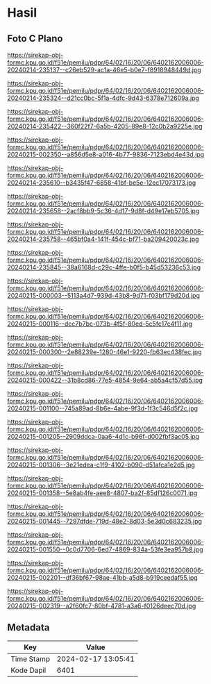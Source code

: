 # Hasil

## Foto C Plano

https://sirekap-obj-formc.kpu.go.id/f51e/pemilu/pdpr/64/02/16/20/06/6402162006006-20240214-235137--c26eb529-ac1a-46e5-b0e7-f8918948449d.jpg

https://sirekap-obj-formc.kpu.go.id/f51e/pemilu/pdpr/64/02/16/20/06/6402162006006-20240214-235324--d21cc0bc-5f1a-4dfc-9d43-6378e712609a.jpg

https://sirekap-obj-formc.kpu.go.id/f51e/pemilu/pdpr/64/02/16/20/06/6402162006006-20240214-235422--360f22f7-6a5b-4205-89e8-12c0b2a9225e.jpg

https://sirekap-obj-formc.kpu.go.id/f51e/pemilu/pdpr/64/02/16/20/06/6402162006006-20240215-002350--a856d5e8-a016-4b77-9836-7123ebd4e43d.jpg

https://sirekap-obj-formc.kpu.go.id/f51e/pemilu/pdpr/64/02/16/20/06/6402162006006-20240214-235610--b3435f47-6858-41bf-be5e-12ec17073173.jpg

https://sirekap-obj-formc.kpu.go.id/f51e/pemilu/pdpr/64/02/16/20/06/6402162006006-20240214-235658--2acf8bb9-5c36-4d17-9d8f-d49e17eb5705.jpg

https://sirekap-obj-formc.kpu.go.id/f51e/pemilu/pdpr/64/02/16/20/06/6402162006006-20240214-235758--465bf0a4-141f-454c-bf71-ba209420023c.jpg

https://sirekap-obj-formc.kpu.go.id/f51e/pemilu/pdpr/64/02/16/20/06/6402162006006-20240214-235845--38a6168d-c29c-4ffe-b0f5-b45d53236c53.jpg

https://sirekap-obj-formc.kpu.go.id/f51e/pemilu/pdpr/64/02/16/20/06/6402162006006-20240215-000003--5113a4d7-939d-43b8-9d71-f03bf179d20d.jpg

https://sirekap-obj-formc.kpu.go.id/f51e/pemilu/pdpr/64/02/16/20/06/6402162006006-20240215-000116--dcc7b7bc-073b-4f5f-80ed-5c5fc17c4f11.jpg

https://sirekap-obj-formc.kpu.go.id/f51e/pemilu/pdpr/64/02/16/20/06/6402162006006-20240215-000300--2e88239e-1280-46e1-9220-fb63ec438fec.jpg

https://sirekap-obj-formc.kpu.go.id/f51e/pemilu/pdpr/64/02/16/20/06/6402162006006-20240215-000422--31b8cd86-77e5-4854-9e64-ab5a4cf57d55.jpg

https://sirekap-obj-formc.kpu.go.id/f51e/pemilu/pdpr/64/02/16/20/06/6402162006006-20240215-001100--745a89ad-8b6e-4abe-9f3d-1f3c546d5f2c.jpg

https://sirekap-obj-formc.kpu.go.id/f51e/pemilu/pdpr/64/02/16/20/06/6402162006006-20240215-001205--2909ddca-0aa6-4d1c-b96f-d002fbf3ac05.jpg

https://sirekap-obj-formc.kpu.go.id/f51e/pemilu/pdpr/64/02/16/20/06/6402162006006-20240215-001306--3e21edea-c1f9-4102-b090-d51afca1e2d5.jpg

https://sirekap-obj-formc.kpu.go.id/f51e/pemilu/pdpr/64/02/16/20/06/6402162006006-20240215-001358--5e8ab4fe-aee8-4807-ba2f-85df126c0071.jpg

https://sirekap-obj-formc.kpu.go.id/f51e/pemilu/pdpr/64/02/16/20/06/6402162006006-20240215-001445--7297dfde-719d-48e2-8d03-5e3d0c683235.jpg

https://sirekap-obj-formc.kpu.go.id/f51e/pemilu/pdpr/64/02/16/20/06/6402162006006-20240215-001550--0c0d7706-6ed7-4869-834a-53fe3ea957b8.jpg

https://sirekap-obj-formc.kpu.go.id/f51e/pemilu/pdpr/64/02/16/20/06/6402162006006-20240215-002201--df36bf67-98ae-41bb-a5d8-b919ceedaf55.jpg

https://sirekap-obj-formc.kpu.go.id/f51e/pemilu/pdpr/64/02/16/20/06/6402162006006-20240215-002319--a2f60fc7-80bf-4781-a3a6-f0126deec70d.jpg


## Metadata

| Key        | Value               |
| ---------- | ------------------- |
| Time Stamp | 2024-02-17 13:05:41 |
| Kode Dapil | 6401                |




